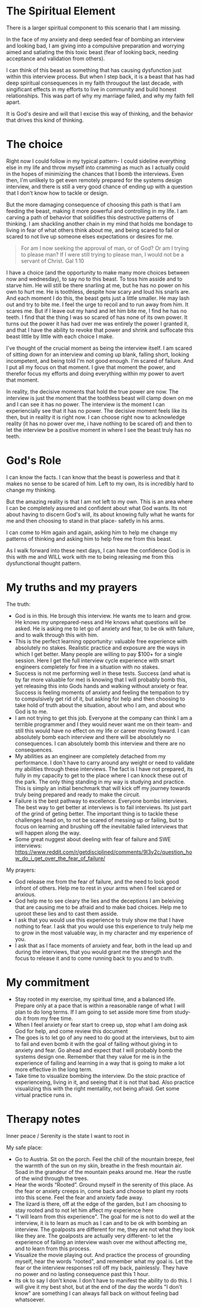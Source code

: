 # The Spiritual Element

There is a larger spiritual component to this scenario that I am missing.

In the face of my anxiety and deep seeded fear of bombing an interview and looking bad, I am giving into a compulsive preparation and worrying aimed and satiating the this toxic beast (fear of looking back, needing acceptance and validation from others).

I can think of this beast as something that has causing dysfunction just within this interview process. But when I step back, it is a beast that has had deep spiritual consequences in my faith througout the last decade, with singificant effects in my efforts to live in community and build honest relationships. This was part of why my marriage failed, and why my faith fell apart. 

It is God's desire and will that I excise this way of thinking, and the behavior that drives this kind of thinking. 

# The choice

Right now I could follow in my typical pattern- I could sideline everything else in my life and throw myself into cramming as much as I actually could in the hopes of minimizing the chances that I bomb the interviews. Even then, I'm unlikely to get even remotely prepared for the systems design interview, and there is still a very good chance of ending up with a question that I don't know how to tackle or design.

But the more damaging consequence of choosing this path is that I am feeding the beast, making it more powerful and controlling in my life. I am carving a path of behavior that solidifies this destructive patterns of thinking. I am shackling another chain in my mind that holds me bondage to living in fear of what others think about me, and being scared to fail or scared to not live up someone elses expectations or desires for me.


> For am I now seeking the approval of man, or of God? Or am I trying to please man? If I were still trying to please man, I would not be a servant of Christ. Gal 1:10

I have a choice (and the opportunity to make many more choices between now and wednesday), to say no to this beast. To toss him asside and to starve him. He will still be there snarling at me, but he has no power on his own to hurt me. He is toothless, despite how scary and loud his snarls are. And each moment I do this, the beast gets just a little smaller. He may lash out and try to bite me. I feel the urge to recoil and to run away from him. It scares me. But if I leave out my hand and let him bite me, I find he has no teeth. I find that the thing I was so scared of has none of its own power. It turns out the power it has had over me was entirely the power I granted it, and that I have the ability to revoke that power and shrink and suffocate this beast little by little with each choice I make.

I've thought of the crucial moment as being the interview itself. I am scared of sitting down for an interview and coming up blank, falling short, looking incompetent, and being told I'm not good enough. I'm scared of failure. And I put all my focus on that moment. I give that moment the power, and therefor focus my efforts and doing everything within my power to avert that moment. 

In reality, the decisive moments that hold the true power are now. The interview is just the moment that the toothless beast will clamp down on me and I can see it has no power. The interview is the moment I can experiencially see that it has no power. The decisive moment feels like its then, but in reality it is right now. I can choose right now to acknowledge reality (it has no power over me, i have nothing to be scared of) and then to let the interview be a positive moment in where I see the beast truly has no teeth. 

# God's Role

I can know the facts. I can know that the beast is powerless and that it makes no sense to be scared of him. Left to my own, its is incredibly hard to change my thinking.

But the amazing reality is that I am not left to my own. This is an area where I can be completely assured and confident about what God wants. Its not about having to discern God's will, its about knowing fully what he wants for me and then choosing to stand in that place- safetly in his arms. 

I can come to Him again and again, asking him to help me change my patterns of thinking and asking him to help free me from this beast. 

As I walk forward into these next days, I can have the confidence God is in this with me and WILL work with me to being releasing me from this dysfunctional thought pattern.

# My truths and my prayers

The truth:
- God is in this. He brough this interview. He wants me to learn and grow. He knows my unprepared-ness and He knows what questions will be asked. He is asking me to let go of anxiety and fear, to be ok with failure, and to walk through this with him.
- This is the perfect learning opportunity: valuable free experience with absolutely no stakes.  Realistic practice and exposure are the ways in which I get better. Many people are willing to pay $100+ for a single session. Here I get the full interview cycle experience with smart engineers completely for free in a situation with no stakes. 
- Success is not me performing well in these tests. Success (and what is by far more valuable for me) is knowing that I will probably bomb this, yet releasing this into Gods hands and walking without anxiety or fear. Success is feeling moments of anxiety and feeling the tempation to try to compulsively get rid of it, but asking for help and then choosing to take hold of truth about the situation, about who I am, and about who God is to me.
- I am not trying to get this job. Everyone at the company can think I am a terrible programmer and I they would never want me on their team- and still this would have no effect on my life or career moving foward. I can absolutely bomb each interview and there will be absolutely no consequences. I can absolutely bomb this interview and there are no consequences.
- My abilities as an engineer are completely detached from my performance. I don't have to carry around any weight or need to validate my abilities through these interviews. The fact is I have not prepared, its fully in my capacity to get to the place where I can knock these out of the park. The only thing standing in my way is studying and practice. This is simply an initial benchmark that will kick off my journey towards truly being prepared and ready to make the circuit. 
- Failure is the best pathway to excellence. Everyone bombs interviews. The best way to get better at interviews is to fail interviews. Its just part of the grind of geting better. The important thing is to tackle these challenges head on, to not be scared of messing up or failing, but to focus on learning and brushing off the inevitable failed interviews that will happen along the way. 
- Some great nuggest about deeling with fear of failure and SWE interviews: https://www.reddit.com/r/getdisciplined/comments/9l3y2c/question_how_do_i_get_over_the_fear_of_failure/

My prayers:
- God release me from the fear of failure, and the need to look good infront of others. Help me to rest in your arms when I feel scared or anxious. 
- God help me to see cleary the lies and the deceptions I am beleiving that are causing me to be afraid and to make bad choices. Help me to uproot these lies and to cast them asside.  
- I ask that you would use this experience to truly show me that I have nothing to fear. I ask that you would use this experience to truly help me to grow in the most valuable way, in my character and my experience of you. 
- I ask that as I face moments of anxiety and fear, both in the lead up and during the interviews, that you would grant me the strength and the focus to release it and to come running back to you and to truth.

# My commitment

- Stay rooted in my exercise, my spiritual time, and a balanced life. Prepare only at a pace that is within a reasonable range of what I will plan to do long terms. If I am going to set asside more time from study- do it from my free time. 
- When I feel anxiety or fear start to creep up, stop what I am doing ask God for help, and come review this document
- The goes is to let go of any need to do good at the interviews, but to aim to fail and even bomb it with the goal of failing without giving in to anxiety and fear. Go ahead and expect that I will probably bomb the systems design one. Remember that they value for me is in the experience of failing and learning in a way that is going to make a lot more effective in the long term.
- Take time to visualize bombing the interview. Do the stoic practice of experienceing, living in it, and seeing that it is not that bad. Also practice visualizing this with the right mentallity, not being afraid. Get some virtual practice runs in.

# Therapy notes

Inner peace / Serenity is the state I want to root in

My safe place:
- Go to Austria. Sit on the porch. Feel the chill of the mountain breeze, feel the warmth of the sun on my skin, breathe in the fresh mountain air. Soad in the grandeur of the mountain peaks around me. Hear the rustle of the wind through the trees.
- Hear the words “Rooted”. Ground myself in the serenity of this place. As the fear or anxiety creeps in, come back and choose to plant my roots into this scene. Feel the fear and anxiety fade away.
- The lizard is there, off at the edge of the garden, but I am choosing to stay rooted and to not let him affect my experience here
- "I will learn from this experience". The goal for me is not to do well at the interview, it is to learn as much as I can and to be ok with bombing an interview. The goalposts are different for me, they are not what they look like they are. The goalposts are actually very different- to let the experience of failing an interview wash over me without affecting me, and to learn from this process.
- Visualize the movie playing out. And practice the process of grounding myself, hear the words "rooted", and remember what my goal is. Let the fear or the interview responses roll off my back, painlessly. They have no power and no lasting consequence past this 1 hour. 
- Its ok to say I don't know. I don't have to manifest the ability to do this. I will give it my best shot, but at the end of the day the words "I don't know" are something I can always fall back on without feeling bad whatsoever.